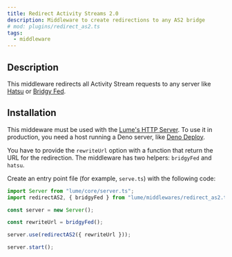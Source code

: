 ```yaml
---
title: Redirect Activity Streams 2.0
description: Middleware to create redirections to any AS2 bridge
# mod: plugins/redirect_as2.ts
tags:
  - middleware
---
```


## Description

This middleware redirects all Activity Stream requests to any server like
[Hatsu](https://hatsu.cli.rs/) or [Bridgy Fed](https://fed.brid.gy/).

## Installation

This middeware must be used with the
[Lume's HTTP Server](../docs/core/server.md). To use it in production, you need
a host running a Deno server, like [Deno Deploy](https://deno.com/deploy).

You have to provide the `rewriteUrl` option with a function that return the URL
for the redirection. The middleware has two helpers: `bridgyFed` and `hatsu`.

Create an entry point file (for example, `serve.ts`) with the following code:

```ts
import Server from "lume/core/server.ts";
import redirectAS2, { bridgyFed } from "lume/middlewares/redirect_as2.ts";

const server = new Server();

const rewriteUrl = bridgyFed();

server.use(redirectAS2({ rewriteUrl }));

server.start();
```
